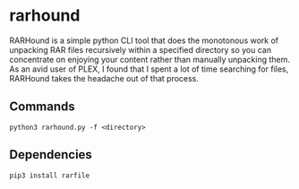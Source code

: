 # rarhound

RARHound is a simple python CLI tool that does the monotonous work of unpacking RAR files recursively within a specified directory so you can concentrate on enjoying your content rather than manually unpacking them. As an avid user of PLEX, I found that I spent a lot of time searching for files, RARHound takes the headache out of that process.

## Commands

`python3 rarhound.py -f <directory>`

## Dependencies

`pip3 install rarfile`
